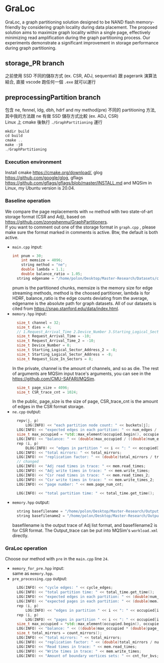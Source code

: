 ﻿# GraLoc
GraLoc, a graph partitioning solution designed to be NAND flash memory-friendly by considering graph locality during data placement. The proposed solution aims to maximize graph locality within a single page, effectively minimizing read amplification during the graph partitioning process. Our experiments demonstrate a significant improvement in storage performance during graph partitioning. 
## storage_PR branch
之前使用 SSD 不同的儲存方式 (ex. CSR, ADJ, sequential) 跟 pagerank 演算法結合, 直接 vscode 跑任何一個 `.exe` 就可以運行
## preprocessingPartition branch
包含 ne, fennel, ldg, dbh, hdrf and my method(pre) 不同的 partitioning 方法, 其中我的方法跟 ne 有做 SSD 儲存方式比較 (ex. ADJ, CSR)  
Linux 上 cmake 後執行 `./GraphPartitioning` 運行  
```c++
mkdir build
cd build
cmake ..
make -j8
./GraphPartitioning 
```
  
### Execution environment 
Install cmake <https://cmake.org/download/>, glog <https://github.com/google/glog>, gflags <https://github.com/gflags/gflags/blob/master/INSTALL.md> and MQSim in Linux, my Ubuntu version is 20.04. 
  
### Baseline operation 
We compare the page replacements with `ne` method with two state-of-art storage format (CSR and Adj), based on <https://github.com/zongshenmu/GraphPartitioners>.  
If you want to comment out one of the storage format in `graph.cpp` , please make sure the format marked in comments is active. Btw, the default is both active. 
* `main.cpp` input:    
  ```c++
  int pnum = 30;
      int memsize = 4096;
      string method = "ne";
      double lambda = 1.1;
      double balance_ratio = 1.05;
    string edgename = "/home/polon/Desktop/Master-Research/Datasets/com-youtube.ungraph.txt";
  ```
  pnum is the partitioned chunks, memsize is the memory size for edge streaming methods, method is the choosed partitioner, lambda is for HDRF, balance_ratio is the edge counts deviating from the average, edgename is the absolute path for graph datasets. All of our datasets is cited from <https://snap.stanford.edu/data/index.html>.  
* `memory.hpp` input:
  ```c++
    size_t channel = 32; 
    size_t dies = 4; 
    // 1.Request_Arrival_Time 2.Device_Number 3.Starting_Logical_Sector_Address 4.Request_Size_In_Sectors 5.Type_of_Requests[0 for write, 1 for read]
    size_t Request_Arrival_Time = -10; 
    size_t Request_Arrival_Time_2 = -10;
    size_t Device_Number = 0; 
    size_t Starting_Logical_Sector_Address_2 = -8;
    size_t Starting_Logical_Sector_Address = -8; 
    size_t Request_Size_In_Sectors = 8;
  ```
  In the private, channel is the amount of channels, and so as die. The rest of arguments are MQSim input trace's arguments, you can see in the <https://github.com/CMU-SAFARI/MQSim>. 
  ```c++
    size_t page_size = 4096; 
    size_t CSR_trace_cnt = 1024;
  ```
  In the public, page_size is the size of page, CSR_trace_cnt is the amount of edges in the CSR format storage. 
* `ne.cpp` output:
  ```c++
    repv(j, p)
        LOG(INFO) << "each partition node count: " << buckets[j];
    LOG(INFO) << "expected edges in each partition: " << num_edges / p;
    size_t max_occupied = *std::max_element(occupied.begin(), occupied.end());
    LOG(INFO) << "balance: " << (double)max_occupied / ((double)num_edges / p);
    rep (i, p)
        DLOG(INFO) << "edges in partition " << i << ": " << occupied[i];
    LOG(INFO) << "total mirrors: " << total_mirrors;
    LOG(INFO) << "replication factor: " << (double)total_mirrors / true_vids.popcount();
    // changed
    LOG(INFO) << "Adj read times in trace: " << mem.read_times;
    LOG(INFO) << "Adj write times in trace: " << mem.write_times;
    LOG(INFO) << "Csr read times in trace: " << mem.read_times_2;
    LOG(INFO) << "Csr write times in trace: " << mem.write_times_2;
    LOG(INFO) << "page number: " << mem.page_num_cnt;

    LOG(INFO) << "total partition time: " << total_time.get_time();
  ```
* `memory.hpp` output:
  ```c++
    string basefilename = "/home/polon/Desktop/Master-Research/Output_trace_ne_yt_adj.txt"; 
    string basefilename2 = "/home/polon/Desktop/Master-Research/Output_trace_ne_yt_csr.txt";
  ```
  basefilename is the output trace of Adj list format, and basefilename2 is for CSR format. The Output_trace can be put into MQSim's `workload.xml` directly.  
### GraLoc operation
Choose our method with `pre` in the `main.cpp` line `24`.  
* `memory_for_pre.hpp` input:  
  same as `memory.hpp`.  
* `pre_processing.cpp` output:  
  ```c++
    LOG(INFO) << "cycle edges: " << cycle_edges;
    LOG(INFO) << "total partition time: " << total_time.get_time();
    LOG(INFO) << "expected edges in each partition: " << (double)num_edges / p;
    LOG(INFO) << "expected pages in each partition: " << (double)mem.page_num / p;
    rep (i, p)
        LOG(INFO) << "edges in partition " << i << ": " << occupied[i] * page_edge_cnt;
    rep (i, p)
        LOG(INFO) << "pages in partition " << i << ": " << occupied[i];
    size_t max_occupied = *std::max_element(occupied.begin(), occupied.end());
    LOG(INFO) << "balance: " << ((double)max_occupied * (double)page_edge_cnt / (double)num_edges * p);
    size_t total_mirrors = count_mirrors();
    LOG(INFO) << "total mirrors: " << total_mirrors;
    LOG(INFO) << "replication factor: " << (double)total_mirrors / num_vertices;
    LOG(INFO) << "Read times in trace: " << mem.read_times;
    LOG(INFO) << "Write times in trace: " << mem.write_times;
    LOG(INFO) << "Amount of boundary vertices sets: " << cnt_for_bvs;
  ```
